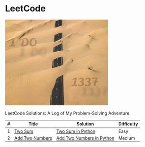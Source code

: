# LeetCode

![1D01337](1D01337.jpg)

LeetCode Solutions: A Log of My Problem-Solving Adventure 




| # |	Title |	Solution |	Difficulty |
| --- | --- | --- | --- |
| 1 | [Two Sum](https://leetcode.com/problems/two-sum/) | [Two Sum in Python](python/001_Two_Sum.ipynb) | Easy |
| 2 | [Add Two Numbers](https://leetcode.com/problems/add-two-numbers/) | [Add Two Numbers in Python](python/002_Add_Two_Numbers.ipynb) | Medium |
